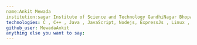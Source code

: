 ```yaml
---
name:Ankit Mewada
institution:sagar Institute of Science and Technology GandhiNagar Bhopal
technologies: C , C++ , Java , JavaScript, Nodejs, ExpressJs , Linux , MongoDB
github_user: MewadaAnkit
anything else you want to say:
--- 
```

